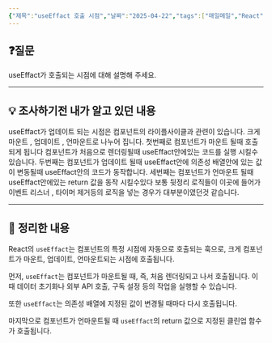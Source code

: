 ```yaml
---
{"제목":"useEffact 호출 시점","날짜":"2025-04-22","tags":["매일메일","React"],"dg-publish":true,"permalink":"/매일메일/25년4월/useEffact 호출 시점/","dgPassFrontmatter":true}
---
```


## ❓질문

useEffact가 호출되는 시점에 대해 설명해 주세요.

---
## 💡 조사하기전 내가 알고 있던 내용

useEffact가 업데이트 되는 시점은 컴포넌트의 라이플사이클과 관련이 있습니다.
크게 마운트 , 업데이트 , 언마운트로 나누어 집니다.
첫번째로 컴포넌트가 마운트 될때 호출되게 됩니다 컴포넌트가 처음으로 렌더링될때 useEffact안에있는 코드를 실행 시킬수있습니다.
두번째는 컴포넌트가 업데이트 될때 useEffact안에 의존성 배열안에 있는 값이 변동될때 useEffact안의 코드가 동작합니다.
세번째는 컴포넌트가 언마운트 될때 useEffact안에있는 return 값을 동작 시킬수있다 보통 뒷정리 로직들이 이곳에 들어가 이벤트 리스너 , 타이머 제거등의 로직을 넣는 경우가 대부분이였던것 같습니다.

---
## 🏫 정리한 내용

React의 `useEffact`는 컴포넌트의 특정 시점에 자동으로 호출되는 훅으로, 크게 컴포넌트가 마운트, 업데이트, 언마운트되는 시점에 호출됩니다.

먼저, `useEffact`는 컴포넌트가 마운트될 때, 즉, 처음 렌더링되고 나서 호출됩니다. 이때 데이터 초기화나 외부 API 호출, 구독 설정 등의 작업을 실행할 수 있습니다.

또한 `useEffact`는 의존성 배열에 지정된 값이 변경될 때마다 다시 호출됩니다.

마지막으로 컴포넌트가 언마운트될 때 `useEffact`의 return 값으로 지정된 클린업 함수가 호출됩니다.
